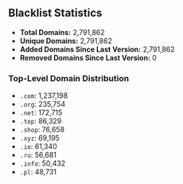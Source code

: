## Blacklist Statistics

- **Total Domains:** 2,791,862
- **Unique Domains:** 2,791,862
- **Added Domains Since Last Version:** 2,791,862
- **Removed Domains Since Last Version:** 0

### Top-Level Domain Distribution

-  `.com`: 1,237,198
-  `.org`: 235,754
-  `.net`: 172,715
-  `.top`: 86,329
-  `.shop`: 76,658
-  `.xyz`: 69,195
-  `.io`: 61,340
-  `.ru`: 56,681
-  `.info`: 50,432
-  `.pl`: 48,731
